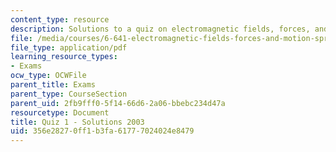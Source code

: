 ```yaml
---
content_type: resource
description: Solutions to a quiz on electromagnetic fields, forces, and motion.
file: /media/courses/6-641-electromagnetic-fields-forces-and-motion-spring-2005/356e28270ff1b3fa61777024024e8479_quiz1soln_s03.pdf
file_type: application/pdf
learning_resource_types:
- Exams
ocw_type: OCWFile
parent_title: Exams
parent_type: CourseSection
parent_uid: 2fb9fff0-5f14-66d6-2a06-bbebc234d47a
resourcetype: Document
title: Quiz 1 - Solutions 2003
uid: 356e2827-0ff1-b3fa-6177-7024024e8479
---
```

